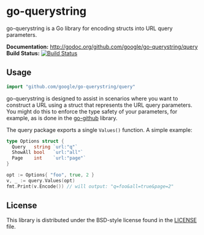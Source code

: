 # go-querystring #

go-querystring is a Go library for encoding structs into URL query parameters.


**Documentation:** <http://godoc.org/github.com/google/go-querystring/query>  
**Build Status:** [![Build Status](https://drone.io/github.com/google/go-querystring/status.png)](https://drone.io/github.com/google/go-querystring/latest)  

## Usage ##

```go
import "github.com/google/go-querystring/query"
```

go-querystring is designed to assist in scenarios where you want to construct a
URL using a struct that represents the URL query parameters.  You might do this
to enforce the type safety of your parameters, for example, as is done in the
[go-github][] library.

The query package exports a single `Values()` function.  A simple example:

```go
type Options struct {
  Query   string `url:"q"`
  ShowAll bool   `url:"all"`
  Page    int    `url:"page"`
}

opt := Options{ "foo", true, 2 }
v, _ := query.Values(opt)
fmt.Print(v.Encode()) // will output: "q=foo&all=true&page=2"
```

[go-github]: https://github.com/google/go-github/commit/994f6f8405f052a117d2d0b500054341048fbb08

## License ##

This library is distributed under the BSD-style license found in the [LICENSE](./LICENSE)
file.
